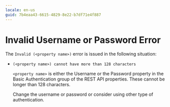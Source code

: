 ```yaml
---
locale: en-us
guid: 7b4eaa43-6615-4829-8e22-b7df71e4f887
---
```


# Invalid Username or Password Error

The `Invalid (<property name>)` error is issued in the following situation:

* `(<property name>) cannot have more than 128 characters`

    `<property name>` is either the Username or the Password property in the Basic Authentication group of the REST API properties. These cannot be longer than 128 characters.

    Change the username or password or consider using other type of authentication.
